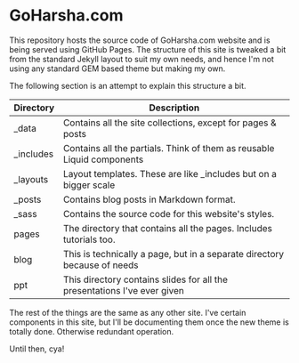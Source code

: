 # GoHarsha.com

This repository hosts the source code of GoHarsha.com website and is being served using GitHub Pages. The structure of this site is tweaked a bit from the standard Jekyll layout to suit my own needs, and hence I'm not using any standard GEM based theme but making my own.

The following section is an attempt to explain this structure a bit.

| Directory          | Description                                                            |
|--------------------|------------------------------------------------------------------------|
| \_data             | Contains all the site collections, except for pages & posts            |
| \_includes         | Contains all the partials. Think of them as reusable Liquid components |
| \_layouts          | Layout templates. These are like \_includes but on a bigger scale      |
| \_posts            | Contains blog posts in Markdown format.                                |
| \_sass             | Contains the source code for this website's styles.                    |
| pages              | The directory that contains all the pages. Includes tutorials too.     |
| blog               | This is technically a page, but in a separate directory because of needs |
| ppt                | This directory contains slides for all the presentations I've ever given |

The rest of the things are the same as any other site. I've certain components in this site, but I'll be documenting them once the new theme is totally done. Otherwise redundant operation.

Until then, cya!